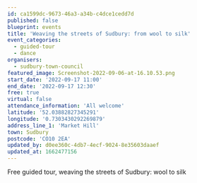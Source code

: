 ```yaml
---
id: ca1599dc-9673-46a3-a34b-c4dce1cedd7d
published: false
blueprint: events
title: 'Weaving the streets of Sudbury: from wool to silk'
event_categories:
  - guided-tour
  - dance
organisers:
  - sudbury-town-council
featured_image: Screenshot-2022-09-06-at-16.10.53.png
start_date: '2022-09-17 11:00'
end_date: '2022-09-17 12:30'
free: true
virtual: false
attendance_information: 'All welcome'
latitude: '52.03882827345291'
longitude: '0.7303430292269879'
address_line_1: 'Market Hill'
town: Sudbury
postcode: 'CO10 2EA'
updated_by: d0ee360c-4db7-4ecf-9024-8e35603daaef
updated_at: 1662477156
---
```

Free guided tour, weaving the streets of Sudbury: wool to silk